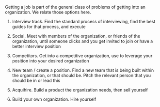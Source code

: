

Getting a job is part of the general class of problems of getting into an organization. We relate those options here.

  

1.  Interview track. Find the standard process of interviewing, find the best guides for that process, and execute
    
2.  Social. Meet with members of the organization, or friends of the organization, until someone clicks and you get invited to join or have a better interview position
    
3.  Competitors. Get into a competitive organization, use to leverage your position into your desired organization
    
4.  New team / create a position. Find a new team that is being built within the organization, or that should be. Pitch the relevant person that you should be in or lead this
    
5.  Acquihire. Build a product the organization needs, then sell yourself
    
6.  Build your own organization. Hire yourself
